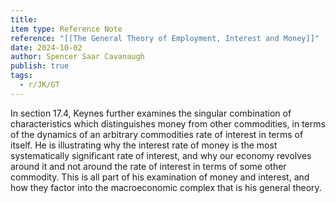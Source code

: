 ```yaml
---
title: 
item type: Reference Note
reference: "[[The General Theory of Employment, Interest and Money]]"
date: 2024-10-02
author: Spencer Saar Cavanaugh
publish: true
tags:
  - r/JK/GT
---
```

In section 17.4, Keynes further examines the singular combination of characteristics which distinguishes money from other commodities, in terms of the dynamics of an arbitrary commodities rate of interest in terms of itself. He is illustrating why the interest rate of money is the most systematically significant rate of interest, and why our economy revolves around it and not around the rate of interest in terms of some other commodity. This is all part of his examination of money and interest, and how they factor into the macroeconomic complex that is his general theory.